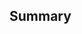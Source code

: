 <!--
Thanks for contributing to `depmap-downloader`.
To help us out with reviewing, please consider the following:

- Does this pull request include a summary of the change? (See below.)
- Does this pull request include a descriptive title?
- Does this pull request include references to any relevant issues?

Caution: the maintainers often take an active role in pull requests,
and may push to your branch. Therefore, you should always sync your
local copy of the repository with the remote before continuing your
work.
-->

## Summary

<!-- What's the purpose of the change? What does it do, and why? -->
